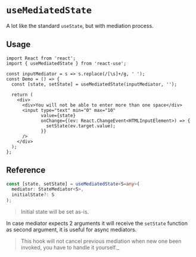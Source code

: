 # `useMediatedState`

A lot like the standard `useState`, but with mediation process.

## Usage
```tsx
import React from 'react';
import { useMediatedState } from 'react-use';

const inputMediator = s => s.replace(/[\s]+/g, ' ');
const Demo = () => {
  const [state, setState] = useMediatedState(inputMediator, '');

  return (
    <div>
      <div>You will not be able to enter more than one space</div>
      <input type="text" min="0" max="10" 
             value={state}
             onChange={(ev: React.ChangeEvent<HTMLInputElement>) => {
               setState(ev.target.value);
             }}
      />
    </div>
  );
};
```

## Reference
```ts
const [state, setState] = useMediatedState<S=any>(
  mediator: StateMediator<S>,
  initialState?: S
);
```

> Initial state will be set as-is.

In case mediator expects 2 arguments it will receive the `setState` function as second argument, it is useful for async mediators.  
>This hook will not cancel previous mediation when new one been invoked, you have to handle it yourself._
